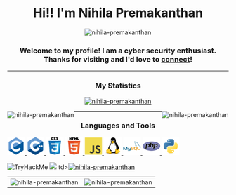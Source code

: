 <h1 align="center">Hi!! I'm Nihila Premakanthan</h1>
<p align="center"> <img src="https://komarev.com/ghpvc/?username=nihila-premakanthan&label=Profile%20views&color=0e75b6&style=flat" alt="nihila-premakanthan" /> </p>

<h3 align="center">Welcome to my profile! I am a cyber security enthusiast. Thanks for visiting and I'd love to <a href = "www.linkedin.com/in/nihila-premakanthan-686678215">connect</a>!</h3>



<hr>
<div>
<h3 align="center">My Statistics</h3>
<p align="center"> <a href="https://github.com/ryo-ma/github-profile-trophy"><img src="https://github-profile-trophy.vercel.app/?username=nihila-premakanthan" alt="nihila-premakanthan" /></a> </p>

<p><img align="left" src="https://github-readme-stats.vercel.app/api?username=nihila-premakanthan&show_icons=true&locale=en" alt="nihila-premakanthan" /></p>

<p><img align="right" src="https://github-readme-streak-stats.herokuapp.com/?user=nihila-premakanthan&" alt="nihila-premakanthan" /></p>

<hr>
</div>


<h3 align="center">Languages and Tools</h3>
<p align="left"> <a href="https://www.cprogramming.com/" target="_blank" rel="noreferrer"> <img src="https://raw.githubusercontent.com/devicons/devicon/master/icons/c/c-original.svg" alt="c" width="40" height="40"/> </a> <a href="https://www.w3schools.com/cpp/" target="_blank" rel="noreferrer"> <img src="https://raw.githubusercontent.com/devicons/devicon/master/icons/cplusplus/cplusplus-original.svg" alt="cplusplus" width="40" height="40"/> </a> <a href="https://www.w3schools.com/css/" target="_blank" rel="noreferrer"> <img src="https://raw.githubusercontent.com/devicons/devicon/master/icons/css3/css3-original-wordmark.svg" alt="css3" width="40" height="40"/> </a> <a href="https://www.w3.org/html/" target="_blank" rel="noreferrer"> <img src="https://raw.githubusercontent.com/devicons/devicon/master/icons/html5/html5-original-wordmark.svg" alt="html5" width="40" height="40"/> </a> <a href="https://developer.mozilla.org/en-US/docs/Web/JavaScript" target="_blank" rel="noreferrer"> <img src="https://raw.githubusercontent.com/devicons/devicon/master/icons/javascript/javascript-original.svg" alt="javascript" width="40" height="40"/> </a> <a href="https://www.linux.org/" target="_blank" rel="noreferrer"> <img src="https://raw.githubusercontent.com/devicons/devicon/master/icons/linux/linux-original.svg" alt="linux" width="40" height="40"/> </a> <a href="https://www.mysql.com/" target="_blank" rel="noreferrer"> <img src="https://raw.githubusercontent.com/devicons/devicon/master/icons/mysql/mysql-original-wordmark.svg" alt="mysql" width="40" height="40"/> </a> <a href="https://www.php.net" target="_blank" rel="noreferrer"> <img src="https://raw.githubusercontent.com/devicons/devicon/master/icons/php/php-original.svg" alt="php" width="40" height="40"/> </a> <a href="https://www.python.org" target="_blank" rel="noreferrer"> <img src="https://raw.githubusercontent.com/devicons/devicon/master/icons/python/python-original.svg" alt="python" width="40" height="40"/> </a> </p>




<img src="https://tryhackme-badges.s3.amazonaws.com/Nihila.png" alt="TryHackMe">





<img src= "https://camo.githubusercontent.com/4d11f93bca635e529eeedef9eb13e20553a9ed6dc4bda4ed8602abc915c6a02a/68747470733a2f2f63646e2e6472696262626c652e636f6d2f75736572732f31373730372f73637265656e73686f74732f323431333735342f7272722e676966">




 <table>
       
 <tr colspan = 2>
 td><a href="https://github.com/ryo-ma/github-profile-trophy"><img src="https://github-profile-trophy.vercel.app/?username=nihila-premakanthan" alt="nihila-premakanthan" /></a> </td>  
 </tr>
        
        
 <tr>
            
  <td><img align="center" src="https://github-readme-stats.vercel.app/api?username=nihila-premakanthan&show_icons=true&locale=en" alt="nihila-premakanthan" /></td>
  <td><img align="center" src="https://github-readme-streak-stats.herokuapp.com/?user=nihila-premakanthan&" alt="nihila-premakanthan" /></td>

 </tr>
</table>

